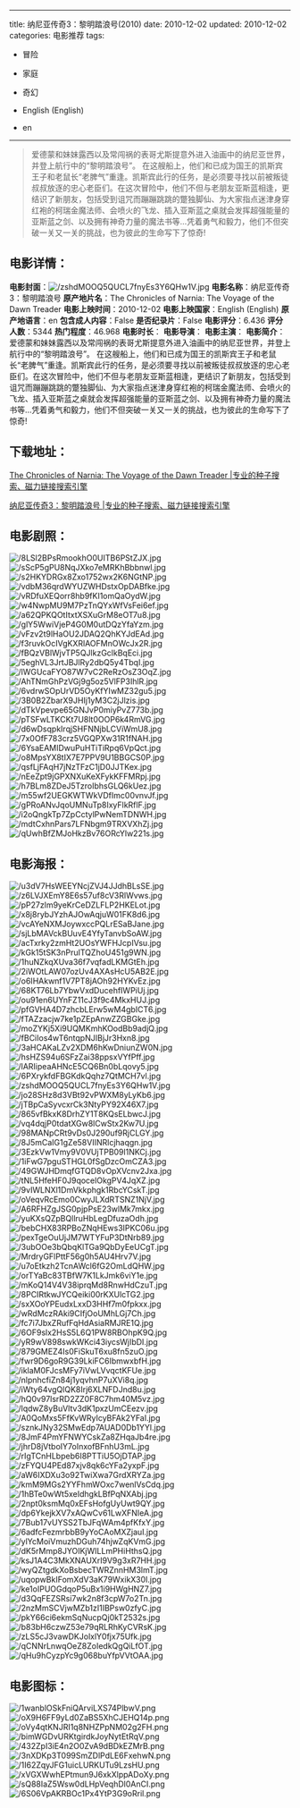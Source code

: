 
---
title: 纳尼亚传奇3：黎明踏浪号(2010)
date: 2010-12-02
updated: 2010-12-02
categories: 电影推荐
tags:
- 冒险
- 家庭
- 奇幻

- English (English)
- en
---


> 爱德蒙和妹妹露西以及常闯祸的表哥尤斯提意外进入油画中的纳尼亚世界，并登上航行中的“黎明踏浪号”。 在这艘船上，他们和已成为国王的凯斯宾王子和老鼠长“老脾气”重逢。凯斯宾此行的任务，是必须要寻找以前被叛徒叔叔放逐的忠心老臣们。在这次冒险中，他们不但与老朋友亚斯蓝相逢，更结识了新朋友，包括受到诅咒而蹦蹦跳跳的蹩独脚仙、为大家指点迷津身穿红袍的柯瑞金魔法师、会喷火的飞龙、插入亚斯蓝之桌就会发挥超强能量的亚斯蓝之剑、以及拥有神奇力量的魔法书等…凭着勇气和毅力，他们不但突破一关又一关的挑战，也为彼此的生命写下了惊奇!

## **电影详情**：

**电影封面**：<img src="https://image.tmdb.org/t/p/w200/zshdMOOQ5QUCL7fnyEs3Y6QHw1V.jpg" alt="/zshdMOOQ5QUCL7fnyEs3Y6QHw1V.jpg" title="/zshdMOOQ5QUCL7fnyEs3Y6QHw1V.jpg">
**电影名称**：纳尼亚传奇3：黎明踏浪号
**原产地片名**：The Chronicles of Narnia: The Voyage of the Dawn Treader
**电影上映时间**：2010-12-02
**电影上映国家**：English (English)
**原产地语言**：en
**包含成人内容**：False
**是否纪录片**：False
**电影评分**：6.436
**评分人数**：5344
**热门程度**：46.968
**电影时长**：
**电影导演**：
**电影主演**：
**电影简介**：爱德蒙和妹妹露西以及常闯祸的表哥尤斯提意外进入油画中的纳尼亚世界，并登上航行中的“黎明踏浪号”。 在这艘船上，他们和已成为国王的凯斯宾王子和老鼠长“老脾气”重逢。凯斯宾此行的任务，是必须要寻找以前被叛徒叔叔放逐的忠心老臣们。在这次冒险中，他们不但与老朋友亚斯蓝相逢，更结识了新朋友，包括受到诅咒而蹦蹦跳跳的蹩独脚仙、为大家指点迷津身穿红袍的柯瑞金魔法师、会喷火的飞龙、插入亚斯蓝之桌就会发挥超强能量的亚斯蓝之剑、以及拥有神奇力量的魔法书等…凭着勇气和毅力，他们不但突破一关又一关的挑战，也为彼此的生命写下了惊奇!

## **下载地址**：
[The Chronicles of Narnia: The Voyage of the Dawn Treader |专业的种子搜索、磁力链接搜索引擎](https://movie.amd794.com:2083/?search=The%20Chronicles%20of%20Narnia%3A%20The%20Voyage%20of%20the%20Dawn%20Treader&ordering=&mode=match_phrase&page_size=10&page=1)

[纳尼亚传奇3：黎明踏浪号 |专业的种子搜索、磁力链接搜索引擎](https://movie.amd794.com:2083/?search=%E7%BA%B3%E5%B0%BC%E4%BA%9A%E4%BC%A0%E5%A5%873%EF%BC%9A%E9%BB%8E%E6%98%8E%E8%B8%8F%E6%B5%AA%E5%8F%B7&ordering=&mode=match_phrase&page_size=10&page=1)
 

## **电影剧照**：
<img src="https://image.tmdb.org/t/p/original/8LSl2BPsRmookhO0UITB6PStZJX.jpg" alt="/8LSl2BPsRmookhO0UITB6PStZJX.jpg" title="/8LSl2BPsRmookhO0UITB6PStZJX.jpg"><img src="https://image.tmdb.org/t/p/original/sScP5gPU8NqJXko7eMRKhBbbnwl.jpg" alt="/sScP5gPU8NqJXko7eMRKhBbbnwl.jpg" title="/sScP5gPU8NqJXko7eMRKhBbbnwl.jpg"><img src="https://image.tmdb.org/t/p/original/s2HKYDRGx8Zxo1752wx2K6NGtNP.jpg" alt="/s2HKYDRGx8Zxo1752wx2K6NGtNP.jpg" title="/s2HKYDRGx8Zxo1752wx2K6NGtNP.jpg"><img src="https://image.tmdb.org/t/p/original/vdbM36qrdWYUZWHDstxOpDABfke.jpg" alt="/vdbM36qrdWYUZWHDstxOpDABfke.jpg" title="/vdbM36qrdWYUZWHDstxOpDABfke.jpg"><img src="https://image.tmdb.org/t/p/original/vRDfuXEQorr8hb9fKI1omQaOydW.jpg" alt="/vRDfuXEQorr8hb9fKI1omQaOydW.jpg" title="/vRDfuXEQorr8hb9fKI1omQaOydW.jpg"><img src="https://image.tmdb.org/t/p/original/w4NwpMU9M7PzTnQYxWfVsFei6ef.jpg" alt="/w4NwpMU9M7PzTnQYxWfVsFei6ef.jpg" title="/w4NwpMU9M7PzTnQYxWfVsFei6ef.jpg"><img src="https://image.tmdb.org/t/p/original/a62QPKQOtItxtXSXuGrM8eOT7u8.jpg" alt="/a62QPKQOtItxtXSXuGrM8eOT7u8.jpg" title="/a62QPKQOtItxtXSXuGrM8eOT7u8.jpg"><img src="https://image.tmdb.org/t/p/original/glY5WwiVjeP4G0M0utDQzYfaYzm.jpg" alt="/glY5WwiVjeP4G0M0utDQzYfaYzm.jpg" title="/glY5WwiVjeP4G0M0utDQzYfaYzm.jpg"><img src="https://image.tmdb.org/t/p/original/vFzv2t9lHaOU2JDAQ2QhKYJdEAd.jpg" alt="/vFzv2t9lHaOU2JDAQ2QhKYJdEAd.jpg" title="/vFzv2t9lHaOU2JDAQ2QhKYJdEAd.jpg"><img src="https://image.tmdb.org/t/p/original/f3ruvkOcIVgKXRlAOFMnOWcJx2R.jpg" alt="/f3ruvkOcIVgKXRlAOFMnOWcJx2R.jpg" title="/f3ruvkOcIVgKXRlAOFMnOWcJx2R.jpg"><img src="https://image.tmdb.org/t/p/original/fBQzVBlWjvTP5QJlkzGclkBqEci.jpg" alt="/fBQzVBlWjvTP5QJlkzGclkBqEci.jpg" title="/fBQzVBlWjvTP5QJlkzGclkBqEci.jpg"><img src="https://image.tmdb.org/t/p/original/5eghVL3JrtJBJlRy2dbQ5y4TbqI.jpg" alt="/5eghVL3JrtJBJlRy2dbQ5y4TbqI.jpg" title="/5eghVL3JrtJBJlRy2dbQ5y4TbqI.jpg"><img src="https://image.tmdb.org/t/p/original/lWGUcaFYO87W7vC2ReRzOsZ3OqZ.jpg" alt="/lWGUcaFYO87W7vC2ReRzOsZ3OqZ.jpg" title="/lWGUcaFYO87W7vC2ReRzOsZ3OqZ.jpg"><img src="https://image.tmdb.org/t/p/original/AhTNmGhPzVGj9g5oz5VlFP3IhlR.jpg" alt="/AhTNmGhPzVGj9g5oz5VlFP3IhlR.jpg" title="/AhTNmGhPzVGj9g5oz5VlFP3IhlR.jpg"><img src="https://image.tmdb.org/t/p/original/6vdrwSOpUrVD5OyKfYIwMZ32gu5.jpg" alt="/6vdrwSOpUrVD5OyKfYIwMZ32gu5.jpg" title="/6vdrwSOpUrVD5OyKfYIwMZ32gu5.jpg"><img src="https://image.tmdb.org/t/p/original/3B0B2ZbarX9JHIj1yM3C2jJlzis.jpg" alt="/3B0B2ZbarX9JHIj1yM3C2jJlzis.jpg" title="/3B0B2ZbarX9JHIj1yM3C2jJlzis.jpg"><img src="https://image.tmdb.org/t/p/original/dTkVpevpe65GNJvP0miyPvZ773b.jpg" alt="/dTkVpevpe65GNJvP0miyPvZ773b.jpg" title="/dTkVpevpe65GNJvP0miyPvZ773b.jpg"><img src="https://image.tmdb.org/t/p/original/pTSFwLTKCKt7U8lt0OOP6k4RmVG.jpg" alt="/pTSFwLTKCKt7U8lt0OOP6k4RmVG.jpg" title="/pTSFwLTKCKt7U8lt0OOP6k4RmVG.jpg"><img src="https://image.tmdb.org/t/p/original/d6wDsqpkIrqjSHFNNjbLCViWmU8.jpg" alt="/d6wDsqpkIrqjSHFNNjbLCViWmU8.jpg" title="/d6wDsqpkIrqjSHFNNjbLCViWmU8.jpg"><img src="https://image.tmdb.org/t/p/original/7x0OfF783crz5VGQPXw31R1fNAH.jpg" alt="/7x0OfF783crz5VGQPXw31R1fNAH.jpg" title="/7x0OfF783crz5VGQPXw31R1fNAH.jpg"><img src="https://image.tmdb.org/t/p/original/6YsaEAMIDwuPuHTiTiRpq6VpQct.jpg" alt="/6YsaEAMIDwuPuHTiTiRpq6VpQct.jpg" title="/6YsaEAMIDwuPuHTiTiRpq6VpQct.jpg"><img src="https://image.tmdb.org/t/p/original/o8MpsYX8tIX7E7PPV9U1BBGCS0P.jpg" alt="/o8MpsYX8tIX7E7PPV9U1BBGCS0P.jpg" title="/o8MpsYX8tIX7E7PPV9U1BBGCS0P.jpg"><img src="https://image.tmdb.org/t/p/original/qsfLjFAqH7jNzTFzC1jD0JJTKex.jpg" alt="/qsfLjFAqH7jNzTFzC1jD0JJTKex.jpg" title="/qsfLjFAqH7jNzTFzC1jD0JJTKex.jpg"><img src="https://image.tmdb.org/t/p/original/nEeZpt9jGPXNXuKeXFykKFFMRpj.jpg" alt="/nEeZpt9jGPXNXuKeXFykKFFMRpj.jpg" title="/nEeZpt9jGPXNXuKeXFykKFFMRpj.jpg"><img src="https://image.tmdb.org/t/p/original/h7BLm8ZDeJ5TzroIbhsGLQ6kUez.jpg" alt="/h7BLm8ZDeJ5TzroIbhsGLQ6kUez.jpg" title="/h7BLm8ZDeJ5TzroIbhsGLQ6kUez.jpg"><img src="https://image.tmdb.org/t/p/original/m55wf2UEGKWTWkVDfImc00vnvJf.jpg" alt="/m55wf2UEGKWTWkVDfImc00vnvJf.jpg" title="/m55wf2UEGKWTWkVDfImc00vnvJf.jpg"><img src="https://image.tmdb.org/t/p/original/gPRoANvJqoUMNuTp8IxyFlkRflF.jpg" alt="/gPRoANvJqoUMNuTp8IxyFlkRflF.jpg" title="/gPRoANvJqoUMNuTp8IxyFlkRflF.jpg"><img src="https://image.tmdb.org/t/p/original/i2oQngkTp7ZpCctylPwNemTDNWH.jpg" alt="/i2oQngkTp7ZpCctylPwNemTDNWH.jpg" title="/i2oQngkTp7ZpCctylPwNemTDNWH.jpg"><img src="https://image.tmdb.org/t/p/original/mdtCxhnPars7LFNbgm9TRXVXhZj.jpg" alt="/mdtCxhnPars7LFNbgm9TRXVXhZj.jpg" title="/mdtCxhnPars7LFNbgm9TRXVXhZj.jpg"><img src="https://image.tmdb.org/t/p/original/qUwhBfZMJoHkzBv76ORcYlw221s.jpg" alt="/qUwhBfZMJoHkzBv76ORcYlw221s.jpg" title="/qUwhBfZMJoHkzBv76ORcYlw221s.jpg">

## **电影海报**：
<img src="https://image.tmdb.org/t/p/original/u3dV7HsWEEYNcjZVJ4JJdhBLsSE.jpg" alt="/u3dV7HsWEEYNcjZVJ4JJdhBLsSE.jpg" title="/u3dV7HsWEEYNcjZVJ4JJdhBLsSE.jpg"><img src="https://image.tmdb.org/t/p/original/z6LVJXEmY8E6s57uf8cV3RlWvws.jpg" alt="/z6LVJXEmY8E6s57uf8cV3RlWvws.jpg" title="/z6LVJXEmY8E6s57uf8cV3RlWvws.jpg"><img src="https://image.tmdb.org/t/p/original/pP27zlm9yeKrCeDZLFLP2HKELot.jpg" alt="/pP27zlm9yeKrCeDZLFLP2HKELot.jpg" title="/pP27zlm9yeKrCeDZLFLP2HKELot.jpg"><img src="https://image.tmdb.org/t/p/original/x8j8rybJYzhAJOwAqjuW01FK8d6.jpg" alt="/x8j8rybJYzhAJOwAqjuW01FK8d6.jpg" title="/x8j8rybJYzhAJOwAqjuW01FK8d6.jpg"><img src="https://image.tmdb.org/t/p/original/vcAYeNXMJoywxccPQLrESaBJane.jpg" alt="/vcAYeNXMJoywxccPQLrESaBJane.jpg" title="/vcAYeNXMJoywxccPQLrESaBJane.jpg"><img src="https://image.tmdb.org/t/p/original/sjLbMAVckBUuvE4YfyTanvbSoAW.jpg" alt="/sjLbMAVckBUuvE4YfyTanvbSoAW.jpg" title="/sjLbMAVckBUuvE4YfyTanvbSoAW.jpg"><img src="https://image.tmdb.org/t/p/original/acTxrky2zmHt2UOsYWFHJcpIVsu.jpg" alt="/acTxrky2zmHt2UOsYWFHJcpIVsu.jpg" title="/acTxrky2zmHt2UOsYWFHJcpIVsu.jpg"><img src="https://image.tmdb.org/t/p/original/kGk15tSK3nPruITQZhoU451g9WN.jpg" alt="/kGk15tSK3nPruITQZhoU451g9WN.jpg" title="/kGk15tSK3nPruITQZhoU451g9WN.jpg"><img src="https://image.tmdb.org/t/p/original/1huNZkqXUva36f7vqfadLKMGtEh.jpg" alt="/1huNZkqXUva36f7vqfadLKMGtEh.jpg" title="/1huNZkqXUva36f7vqfadLKMGtEh.jpg"><img src="https://image.tmdb.org/t/p/original/2iWOtLAW07ozUv4AXAsHcU5AB2E.jpg" alt="/2iWOtLAW07ozUv4AXAsHcU5AB2E.jpg" title="/2iWOtLAW07ozUv4AXAsHcU5AB2E.jpg"><img src="https://image.tmdb.org/t/p/original/o6IHAkwnf1V7PT8jAOh92HYKvEz.jpg" alt="/o6IHAkwnf1V7PT8jAOh92HYKvEz.jpg" title="/o6IHAkwnf1V7PT8jAOh92HYKvEz.jpg"><img src="https://image.tmdb.org/t/p/original/68KT76Lb7YbwVxdDucehfIWPiUj.jpg" alt="/68KT76Lb7YbwVxdDucehfIWPiUj.jpg" title="/68KT76Lb7YbwVxdDucehfIWPiUj.jpg"><img src="https://image.tmdb.org/t/p/original/ou91en6UYnFZ11cJ3f9c4MkxHUJ.jpg" alt="/ou91en6UYnFZ11cJ3f9c4MkxHUJ.jpg" title="/ou91en6UYnFZ11cJ3f9c4MkxHUJ.jpg"><img src="https://image.tmdb.org/t/p/original/pfGVHA4D7zhcbLErw5wM4gbICT6.jpg" alt="/pfGVHA4D7zhcbLErw5wM4gbICT6.jpg" title="/pfGVHA4D7zhcbLErw5wM4gbICT6.jpg"><img src="https://image.tmdb.org/t/p/original/fTAZzacjw7ke1pZEpAnwZZGBGke.jpg" alt="/fTAZzacjw7ke1pZEpAnwZZGBGke.jpg" title="/fTAZzacjw7ke1pZEpAnwZZGBGke.jpg"><img src="https://image.tmdb.org/t/p/original/moZYKj5Xi9UQMKmhKOodBb9adjQ.jpg" alt="/moZYKj5Xi9UQMKmhKOodBb9adjQ.jpg" title="/moZYKj5Xi9UQMKmhKOodBb9adjQ.jpg"><img src="https://image.tmdb.org/t/p/original/fBCiIos4wT6ntqpNJIBjJr3Hxn8.jpg" alt="/fBCiIos4wT6ntqpNJIBjJr3Hxn8.jpg" title="/fBCiIos4wT6ntqpNJIBjJr3Hxn8.jpg"><img src="https://image.tmdb.org/t/p/original/3aHCAKaLZv2XDM6hKwDniunZW0N.jpg" alt="/3aHCAKaLZv2XDM6hKwDniunZW0N.jpg" title="/3aHCAKaLZv2XDM6hKwDniunZW0N.jpg"><img src="https://image.tmdb.org/t/p/original/hsHZS94u6SFzZai38ppsxVYfPff.jpg" alt="/hsHZS94u6SFzZai38ppsxVYfPff.jpg" title="/hsHZS94u6SFzZai38ppsxVYfPff.jpg"><img src="https://image.tmdb.org/t/p/original/lARIipeaAHNcE5CQ6Bn0bLqovy5.jpg" alt="/lARIipeaAHNcE5CQ6Bn0bLqovy5.jpg" title="/lARIipeaAHNcE5CQ6Bn0bLqovy5.jpg"><img src="https://image.tmdb.org/t/p/original/6PXrykfdFBGKdkQqhz7QtMCH7vl.jpg" alt="/6PXrykfdFBGKdkQqhz7QtMCH7vl.jpg" title="/6PXrykfdFBGKdkQqhz7QtMCH7vl.jpg"><img src="https://image.tmdb.org/t/p/original/zshdMOOQ5QUCL7fnyEs3Y6QHw1V.jpg" alt="/zshdMOOQ5QUCL7fnyEs3Y6QHw1V.jpg" title="/zshdMOOQ5QUCL7fnyEs3Y6QHw1V.jpg"><img src="https://image.tmdb.org/t/p/original/jo28SHz8d3VBt92vPWXM8yLyKb6.jpg" alt="/jo28SHz8d3VBt92vPWXM8yLyKb6.jpg" title="/jo28SHz8d3VBt92vPWXM8yLyKb6.jpg"><img src="https://image.tmdb.org/t/p/original/jTBpCaSyvcxrCk3NtyPY92X46X7.jpg" alt="/jTBpCaSyvcxrCk3NtyPY92X46X7.jpg" title="/jTBpCaSyvcxrCk3NtyPY92X46X7.jpg"><img src="https://image.tmdb.org/t/p/original/865vfBkxK8DrhZY1T8KQsELbwcJ.jpg" alt="/865vfBkxK8DrhZY1T8KQsELbwcJ.jpg" title="/865vfBkxK8DrhZY1T8KQsELbwcJ.jpg"><img src="https://image.tmdb.org/t/p/original/vq4dqjP0tdatXGw8lCwStx2Kw7U.jpg" alt="/vq4dqjP0tdatXGw8lCwStx2Kw7U.jpg" title="/vq4dqjP0tdatXGw8lCwStx2Kw7U.jpg"><img src="https://image.tmdb.org/t/p/original/98MANpCRt9vDs0J290uf9RjCLGY.jpg" alt="/98MANpCRt9vDs0J290uf9RjCLGY.jpg" title="/98MANpCRt9vDs0J290uf9RjCLGY.jpg"><img src="https://image.tmdb.org/t/p/original/8J5mCaIG1gZe58VIINRlcjhaqgn.jpg" alt="/8J5mCaIG1gZe58VIINRlcjhaqgn.jpg" title="/8J5mCaIG1gZe58VIINRlcjhaqgn.jpg"><img src="https://image.tmdb.org/t/p/original/3EzkVw1Vmy9V0VUjTPB09l1NKCj.jpg" alt="/3EzkVw1Vmy9V0VUjTPB09l1NKCj.jpg" title="/3EzkVw1Vmy9V0VUjTPB09l1NKCj.jpg"><img src="https://image.tmdb.org/t/p/original/1iFwG7pguSTHGL0fSgDzcOmCZA3.jpg" alt="/1iFwG7pguSTHGL0fSgDzcOmCZA3.jpg" title="/1iFwG7pguSTHGL0fSgDzcOmCZA3.jpg"><img src="https://image.tmdb.org/t/p/original/49GWJHDmqfGTQD8vOpXVcnv2Jxa.jpg" alt="/49GWJHDmqfGTQD8vOpXVcnv2Jxa.jpg" title="/49GWJHDmqfGTQD8vOpXVcnv2Jxa.jpg"><img src="https://image.tmdb.org/t/p/original/tNL5HfeHF0J9qocelOkgPV4JqXZ.jpg" alt="/tNL5HfeHF0J9qocelOkgPV4JqXZ.jpg" title="/tNL5HfeHF0J9qocelOkgPV4JqXZ.jpg"><img src="https://image.tmdb.org/t/p/original/9vIWLNXl1DmVkkphgk1RbcYCskT.jpg" alt="/9vIWLNXl1DmVkkphgk1RbcYCskT.jpg" title="/9vIWLNXl1DmVkkphgk1RbcYCskT.jpg"><img src="https://image.tmdb.org/t/p/original/oVeqvRcEmo0CwyJLXdRTSNZ1NjV.jpg" alt="/oVeqvRcEmo0CwyJLXdRTSNZ1NjV.jpg" title="/oVeqvRcEmo0CwyJLXdRTSNZ1NjV.jpg"><img src="https://image.tmdb.org/t/p/original/A6RFHZgJSG0pjpPsE23wlMk7mkx.jpg" alt="/A6RFHZgJSG0pjpPsE23wlMk7mkx.jpg" title="/A6RFHZgJSG0pjpPsE23wlMk7mkx.jpg"><img src="https://image.tmdb.org/t/p/original/yuKXsQZpBQllruHbLegDfuzaOdh.jpg" alt="/yuKXsQZpBQllruHbLegDfuzaOdh.jpg" title="/yuKXsQZpBQllruHbLegDfuzaOdh.jpg"><img src="https://image.tmdb.org/t/p/original/bebCHX83RPBoZNqHEws3IPKC06u.jpg" alt="/bebCHX83RPBoZNqHEws3IPKC06u.jpg" title="/bebCHX83RPBoZNqHEws3IPKC06u.jpg"><img src="https://image.tmdb.org/t/p/original/pexTgeOuUjJM7WTYFuP3DtNrb89.jpg" alt="/pexTgeOuUjJM7WTYFuP3DtNrb89.jpg" title="/pexTgeOuUjJM7WTYFuP3DtNrb89.jpg"><img src="https://image.tmdb.org/t/p/original/3ubOOe3bQbqKlTGa9QbDyEeUCgT.jpg" alt="/3ubOOe3bQbqKlTGa9QbDyEeUCgT.jpg" title="/3ubOOe3bQbqKlTGa9QbDyEeUCgT.jpg"><img src="https://image.tmdb.org/t/p/original/MrdryGFlPttF56g0h5AU4Hrv7V.jpg" alt="/MrdryGFlPttF56g0h5AU4Hrv7V.jpg" title="/MrdryGFlPttF56g0h5AU4Hrv7V.jpg"><img src="https://image.tmdb.org/t/p/original/u7oEtkzh2TcnAWcl6fG2OmLdQHW.jpg" alt="/u7oEtkzh2TcnAWcl6fG2OmLdQHW.jpg" title="/u7oEtkzh2TcnAWcl6fG2OmLdQHW.jpg"><img src="https://image.tmdb.org/t/p/original/orTYaBc83TBfW7K1LkJmk6viY1e.jpg" alt="/orTYaBc83TBfW7K1LkJmk6viY1e.jpg" title="/orTYaBc83TBfW7K1LkJmk6viY1e.jpg"><img src="https://image.tmdb.org/t/p/original/mKoQ14V4V38iprqMd8RnwHdCzuT.jpg" alt="/mKoQ14V4V38iprqMd8RnwHdCzuT.jpg" title="/mKoQ14V4V38iprqMd8RnwHdCzuT.jpg"><img src="https://image.tmdb.org/t/p/original/8PCIRtkwJYCQeiki00rKXUlcTG2.jpg" alt="/8PCIRtkwJYCQeiki00rKXUlcTG2.jpg" title="/8PCIRtkwJYCQeiki00rKXUlcTG2.jpg"><img src="https://image.tmdb.org/t/p/original/sxXOoYPEudxLxxD3HHf7m0fpkxx.jpg" alt="/sxXOoYPEudxLxxD3HHf7m0fpkxx.jpg" title="/sxXOoYPEudxLxxD3HHf7m0fpkxx.jpg"><img src="https://image.tmdb.org/t/p/original/wRdMczRAki9CIfjOoUMhLGj7Ch.jpg" alt="/wRdMczRAki9CIfjOoUMhLGj7Ch.jpg" title="/wRdMczRAki9CIfjOoUMhLGj7Ch.jpg"><img src="https://image.tmdb.org/t/p/original/fc7i7JbxZRufFqHdAsiaRMJRE1Q.jpg" alt="/fc7i7JbxZRufFqHdAsiaRMJRE1Q.jpg" title="/fc7i7JbxZRufFqHdAsiaRMJRE1Q.jpg"><img src="https://image.tmdb.org/t/p/original/6OF9slx2HsS5L6Q1PW8RBOhpK9Q.jpg" alt="/6OF9slx2HsS5L6Q1PW8RBOhpK9Q.jpg" title="/6OF9slx2HsS5L6Q1PW8RBOhpK9Q.jpg"><img src="https://image.tmdb.org/t/p/original/yR9wV898swkWKci43iycsWjIbDI.jpg" alt="/yR9wV898swkWKci43iycsWjIbDI.jpg" title="/yR9wV898swkWKci43iycsWjIbDI.jpg"><img src="https://image.tmdb.org/t/p/original/879GMEZ4Is0FiSkuT6xu8fn5zuO.jpg" alt="/879GMEZ4Is0FiSkuT6xu8fn5zuO.jpg" title="/879GMEZ4Is0FiSkuT6xu8fn5zuO.jpg"><img src="https://image.tmdb.org/t/p/original/fwr9D6goR9G39LkiFC6IbmwxbfH.jpg" alt="/fwr9D6goR9G39LkiFC6IbmwxbfH.jpg" title="/fwr9D6goR9G39LkiFC6IbmwxbfH.jpg"><img src="https://image.tmdb.org/t/p/original/iklaM0FJcsMFy7iVwLVvqctKFUe.jpg" alt="/iklaM0FJcsMFy7iVwLVvqctKFUe.jpg" title="/iklaM0FJcsMFy7iVwLVvqctKFUe.jpg"><img src="https://image.tmdb.org/t/p/original/nlpnhcfiZn84j1yqvhnP7uXVi8q.jpg" alt="/nlpnhcfiZn84j1yqvhnP7uXVi8q.jpg" title="/nlpnhcfiZn84j1yqvhnP7uXVi8q.jpg"><img src="https://image.tmdb.org/t/p/original/iWty64vgQlQK8Irj6XLNFDJnd8u.jpg" alt="/iWty64vgQlQK8Irj6XLNFDJnd8u.jpg" title="/iWty64vgQlQK8Irj6XLNFDJnd8u.jpg"><img src="https://image.tmdb.org/t/p/original/hQ0v97lsrRD2ZZ0F8C7hm40M5vz.jpg" alt="/hQ0v97lsrRD2ZZ0F8C7hm40M5vz.jpg" title="/hQ0v97lsrRD2ZZ0F8C7hm40M5vz.jpg"><img src="https://image.tmdb.org/t/p/original/lqdwZ8yBuVltv3dK1pxzUmCEezv.jpg" alt="/lqdwZ8yBuVltv3dK1pxzUmCEezv.jpg" title="/lqdwZ8yBuVltv3dK1pxzUmCEezv.jpg"><img src="https://image.tmdb.org/t/p/original/A0QoMxs5FfKvWRyIcyBFAk2YFaI.jpg" alt="/A0QoMxs5FfKvWRyIcyBFAk2YFaI.jpg" title="/A0QoMxs5FfKvWRyIcyBFAk2YFaI.jpg"><img src="https://image.tmdb.org/t/p/original/sznkJNy32SMwEdp7AUAD0Db1YYl.jpg" alt="/sznkJNy32SMwEdp7AUAD0Db1YYl.jpg" title="/sznkJNy32SMwEdp7AUAD0Db1YYl.jpg"><img src="https://image.tmdb.org/t/p/original/8JmF4PmYFNWYCskZa8ZHqaJb4re.jpg" alt="/8JmF4PmYFNWYCskZa8ZHqaJb4re.jpg" title="/8JmF4PmYFNWYCskZa8ZHqaJb4re.jpg"><img src="https://image.tmdb.org/t/p/original/jhrD8jVtboIY7oInxofBFnhU3mL.jpg" alt="/jhrD8jVtboIY7oInxofBFnhU3mL.jpg" title="/jhrD8jVtboIY7oInxofBFnhU3mL.jpg"><img src="https://image.tmdb.org/t/p/original/rIgTCnHLbpeb6I8PTTiU5OjDTAP.jpg" alt="/rIgTCnHLbpeb6I8PTTiU5OjDTAP.jpg" title="/rIgTCnHLbpeb6I8PTTiU5OjDTAP.jpg"><img src="https://image.tmdb.org/t/p/original/zFYQU4PEd87xjv8qk6cYFa2yxpF.jpg" alt="/zFYQU4PEd87xjv8qk6cYFa2yxpF.jpg" title="/zFYQU4PEd87xjv8qk6cYFa2yxpF.jpg"><img src="https://image.tmdb.org/t/p/original/aW6IXDXu3o92TwiXwa7GrdXRYZa.jpg" alt="/aW6IXDXu3o92TwiXwa7GrdXRYZa.jpg" title="/aW6IXDXu3o92TwiXwa7GrdXRYZa.jpg"><img src="https://image.tmdb.org/t/p/original/kmM9MGs2YYFhmWOxc7wenlVsCdq.jpg" alt="/kmM9MGs2YYFhmWOxc7wenlVsCdq.jpg" title="/kmM9MGs2YYFhmWOxc7wenlVsCdq.jpg"><img src="https://image.tmdb.org/t/p/original/1hBTe0wWt5xeIdhgkLBfPqNXAbj.jpg" alt="/1hBTe0wWt5xeIdhgkLBfPqNXAbj.jpg" title="/1hBTe0wWt5xeIdhgkLBfPqNXAbj.jpg"><img src="https://image.tmdb.org/t/p/original/2npt0ksmMq0xEFsHofgUyUwt9QY.jpg" alt="/2npt0ksmMq0xEFsHofgUyUwt9QY.jpg" title="/2npt0ksmMq0xEFsHofgUyUwt9QY.jpg"><img src="https://image.tmdb.org/t/p/original/dp6YkejkXV7xAQwCv61LwXFNIeA.jpg" alt="/dp6YkejkXV7xAQwCv61LwXFNIeA.jpg" title="/dp6YkejkXV7xAQwCv61LwXFNIeA.jpg"><img src="https://image.tmdb.org/t/p/original/7Bub17vUYSS2TbJFqWAm4pfKfxY.jpg" alt="/7Bub17vUYSS2TbJFqWAm4pfKfxY.jpg" title="/7Bub17vUYSS2TbJFqWAm4pfKfxY.jpg"><img src="https://image.tmdb.org/t/p/original/6adfcFezmrbbB9yYoCAoMXZjauI.jpg" alt="/6adfcFezmrbbB9yYoCAoMXZjauI.jpg" title="/6adfcFezmrbbB9yYoCAoMXZjauI.jpg"><img src="https://image.tmdb.org/t/p/original/ylYcMoiVmuzhDGuh74hjwZqKVmG.jpg" alt="/ylYcMoiVmuzhDGuh74hjwZqKVmG.jpg" title="/ylYcMoiVmuzhDGuh74hjwZqKVmG.jpg"><img src="https://image.tmdb.org/t/p/original/dK5rMmp8JYOIKjWILLmPHiHthsQ.jpg" alt="/dK5rMmp8JYOIKjWILLmPHiHthsQ.jpg" title="/dK5rMmp8JYOIKjWILLmPHiHthsQ.jpg"><img src="https://image.tmdb.org/t/p/original/ksJ1A4C3MkXNAUXrI9V9g3xR7HH.jpg" alt="/ksJ1A4C3MkXNAUXrI9V9g3xR7HH.jpg" title="/ksJ1A4C3MkXNAUXrI9V9g3xR7HH.jpg"><img src="https://image.tmdb.org/t/p/original/wyQZtgdkXoBsbecTWRZnnHM3lmT.jpg" alt="/wyQZtgdkXoBsbecTWRZnnHM3lmT.jpg" title="/wyQZtgdkXoBsbecTWRZnnHM3lmT.jpg"><img src="https://image.tmdb.org/t/p/original/uqopwBkIFomXdV3aK79WxikX30I.jpg" alt="/uqopwBkIFomXdV3aK79WxikX30I.jpg" title="/uqopwBkIFomXdV3aK79WxikX30I.jpg"><img src="https://image.tmdb.org/t/p/original/ke1oIPUOGdqoP5uBx1i9HWgHNZ7.jpg" alt="/ke1oIPUOGdqoP5uBx1i9HWgHNZ7.jpg" title="/ke1oIPUOGdqoP5uBx1i9HWgHNZ7.jpg"><img src="https://image.tmdb.org/t/p/original/d3QqFEZSRsi7wk2n8f3cpW7o2Tn.jpg" alt="/d3QqFEZSRsi7wk2n8f3cpW7o2Tn.jpg" title="/d3QqFEZSRsi7wk2n8f3cpW7o2Tn.jpg"><img src="https://image.tmdb.org/t/p/original/2nzMmSCVjwMZb1zI1IBPsw0zfyC.jpg" alt="/2nzMmSCVjwMZb1zI1IBPsw0zfyC.jpg" title="/2nzMmSCVjwMZb1zI1IBPsw0zfyC.jpg"><img src="https://image.tmdb.org/t/p/original/pkY66ci6ekmSqNucpQj0kT2532s.jpg" alt="/pkY66ci6ekmSqNucpQj0kT2532s.jpg" title="/pkY66ci6ekmSqNucpQj0kT2532s.jpg"><img src="https://image.tmdb.org/t/p/original/b83bH6czwZ53e79qRLRhKyCVRsK.jpg" alt="/b83bH6czwZ53e79qRLRhKyCVRsK.jpg" title="/b83bH6czwZ53e79qRLRhKyCVRsK.jpg"><img src="https://image.tmdb.org/t/p/original/zLS5cJ3vawDKJolxlY0fjx75Ufk.jpg" alt="/zLS5cJ3vawDKJolxlY0fjx75Ufk.jpg" title="/zLS5cJ3vawDKJolxlY0fjx75Ufk.jpg"><img src="https://image.tmdb.org/t/p/original/qCNNrLnwqOeZ8ZoIedkQgQiLfOT.jpg" alt="/qCNNrLnwqOeZ8ZoIedkQgQiLfOT.jpg" title="/qCNNrLnwqOeZ8ZoIedkQgQiLfOT.jpg"><img src="https://image.tmdb.org/t/p/original/qHu9hCyzpYc9g068buYfpVVtOAA.jpg" alt="/qHu9hCyzpYc9g068buYfpVVtOAA.jpg" title="/qHu9hCyzpYc9g068buYfpVVtOAA.jpg">

## **电影图标**：
<img src="https://image.tmdb.org/t/p/original/1wanblOSkFniQArviLXS74PlbwV.png" alt="/1wanblOSkFniQArviLXS74PlbwV.png" title="/1wanblOSkFniQArviLXS74PlbwV.png"><img src="https://image.tmdb.org/t/p/original/oX9H6FF9yLd0ZaBS5XhCJEHQ14p.png" alt="/oX9H6FF9yLd0ZaBS5XhCJEHQ14p.png" title="/oX9H6FF9yLd0ZaBS5XhCJEHQ14p.png"><img src="https://image.tmdb.org/t/p/original/oVy4qtKNJRI1q8NHZPpNM02g2FH.png" alt="/oVy4qtKNJRI1q8NHZPpNM02g2FH.png" title="/oVy4qtKNJRI1q8NHZPpNM02g2FH.png"><img src="https://image.tmdb.org/t/p/original/bimWGDvURKtgirdkJoyNytEtRqV.png" alt="/bimWGDvURKtgirdkJoyNytEtRqV.png" title="/bimWGDvURKtgirdkJoyNytEtRqV.png"><img src="https://image.tmdb.org/t/p/original/432ZpI3iE4n2O0ZvA9dBDkEZMrB.png" alt="/432ZpI3iE4n2O0ZvA9dBDkEZMrB.png" title="/432ZpI3iE4n2O0ZvA9dBDkEZMrB.png"><img src="https://image.tmdb.org/t/p/original/3nXDKp3T099SmZDlPdLE6FxehwN.png" alt="/3nXDKp3T099SmZDlPdLE6FxehwN.png" title="/3nXDKp3T099SmZDlPdLE6FxehwN.png"><img src="https://image.tmdb.org/t/p/original/1I62ZqyJFG1uicLURKUTu9LzsHU.png" alt="/1I62ZqyJFG1uicLURKUTu9LzsHU.png" title="/1I62ZqyJFG1uicLURKUTu9LzsHU.png"><img src="https://image.tmdb.org/t/p/original/xVGXWwhEPtmun9J6xkXlppADoXy.png" alt="/xVGXWwhEPtmun9J6xkXlppADoXy.png" title="/xVGXWwhEPtmun9J6xkXlppADoXy.png"><img src="https://image.tmdb.org/t/p/original/sQ88IaZ5Wsw0dLHpVeqhDl0AnCI.png" alt="/sQ88IaZ5Wsw0dLHpVeqhDl0AnCI.png" title="/sQ88IaZ5Wsw0dLHpVeqhDl0AnCI.png"><img src="https://image.tmdb.org/t/p/original/6S06VpAKRBOc1Px4YtP3G9oRril.png" alt="/6S06VpAKRBOc1Px4YtP3G9oRril.png" title="/6S06VpAKRBOc1Px4YtP3G9oRril.png">
